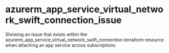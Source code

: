 # azurerm_app_service_virtual_network_swift_connection_issue
Showing an issue that exists within the azurerm_app_service_virtual_network_swift_connection  terraform resource when attaching an app service across subscriptions
